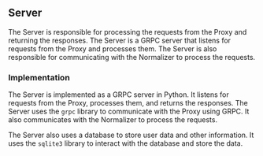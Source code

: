 ## Server

The Server is responsible for processing the requests from the Proxy and returning the responses. The Server is a GRPC server that listens for requests from the Proxy and processes them. The Server is also responsible for communicating with the Normalizer to process the requests.

### Implementation

The Server is implemented as a GRPC server in Python. It listens for requests from the Proxy, processes them, and returns the responses. The Server uses the `grpc` library to communicate with the Proxy using GRPC. It also communicates with the Normalizer to process the requests.

The Server also uses a database to store user data and other information. It uses the `sqlite3` library to interact with the database and store the data.
